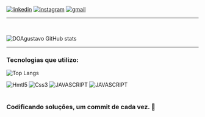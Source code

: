 [![linkedin](https://img.shields.io/badge/LinkedIn-0077B5?style=for-the-badge&logo=linkedin&logoColor=white)](https://www.linkedin.com/in/giovanni-santos-b69a47155/)
 [![instagram](https://img.shields.io/badge/Instagram-E4405F?style=for-the-badge&logo=instagram&logoColor=white)](https://www.linkedin.com/in/giovanni-santos-b69a47155/)
 [![gmail](https://img.shields.io/badge/Gmail-D14836?style=for-the-badge&logo=gmail&logoColor=white)](https://www.giovanigustavos@gmail.com)
<hr/>
</br>

![DOAgustavo GitHub stats](https://github-readme-stats.vercel.app/api?username=DOAgustavo&show_icons=true&theme=onedark)
<hr/>

### Tecnologias que utilizo:  
![Top Langs](https://github-readme-stats.vercel.app/api/top-langs/?username=DOAgustavo&size_weight=0.5&count_weight=0.5)

<div style="display: inline_block" pointer-events: none; > 
<img aling="center" alt="Hmtl5" src="https://img.shields.io/badge/HTML5-E34F26?style=for-the-badge&logo=html5&logoColor=white"></img>
<img aling="center" alt="Css3" src="https://img.shields.io/badge/CSS3-1572B6?style=for-the-badge&logo=css3&logoColor=white"></img>
<img aling="center" alt="JAVASCRIPT" src="https://img.shields.io/badge/JavaScript-F7DF1E?style=for-the-badge&logo=javascript&logoColor=black"></img>
<img aling="center" alt="JAVASCRIPT" src="https://img.shields.io/badge/PHP-777BB4?style=for-the-badge&logo=php&logoColor=white"></img>
</div>
<br>

### Codificando soluções, um commit de cada vez. 🚀
<!--
**DOAgustavo/DOAgustavo** is a ✨ _special_ ✨ repository because its `README.md` (this file) appears on your GitHub profile.

Here are some ideas to get you started:

- 🔭 I’m currently working on ...
- 🌱 I’m currently learning ...
- 👯 I’m looking to collaborate on ...
- 🤔 I’m looking for help with ...
- 💬 Ask me about ...
- 📫 How to reach me: ...
- 😄 Pronouns: ...
- ⚡ Fun fact: ...
-->
